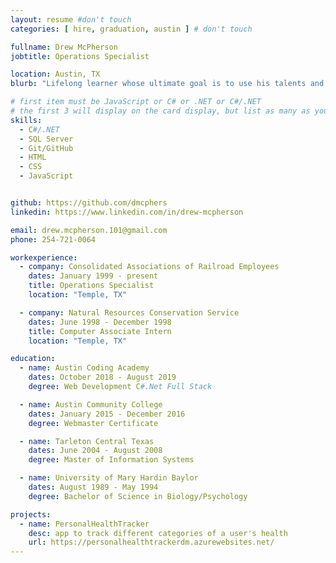 ```yaml
---
layout: resume #don't touch
categories: [ hire, graduation, austin ] # don't touch

fullname: Drew McPherson
jobtitle: Operations Specialist

location: Austin, TX
blurb: "Lifelong learner whose ultimate goal is to use his talents and abilities to contribute to society"

# first item must be JavaScript or C# or .NET or C#/.NET
# the first 3 will display on the card display, but list as many as you want, they will be visible on your hire page
skills:
  - C#/.NET
  - SQL Server
  - Git/GitHub
  - HTML
  - CSS
  - JavaScript


github: https://github.com/dmcphers
linkedin: https://www.linkedin.com/in/drew-mcpherson

email: drew.mcpherson.101@gmail.com
phone: 254-721-0064

workexperience:
  - company: Consolidated Associations of Railroad Employees
    dates: January 1999 - present
    title: Operations Specialist
    location: "Temple, TX"

  - company: Natural Resources Conservation Service
    dates: June 1998 - December 1998
    title: Computer Associate Intern
    location: "Temple, TX"

education:
  - name: Austin Coding Academy
    dates: October 2018 - August 2019
    degree: Web Development C#.Net Full Stack

  - name: Austin Community College
    dates: January 2015 - December 2016
    degree: Webmaster Certificate

  - name: Tarleton Central Texas
    dates: June 2004 - August 2008
    degree: Master of Information Systems

  - name: University of Mary Hardin Baylor
    dates: August 1989 - May 1994
    degree: Bachelor of Science in Biology/Psychology

projects:
  - name: PersonalHealthTracker
    desc: app to track different categories of a user's health
    url: https://personalhealthtrackerdm.azurewebsites.net/
---
```

